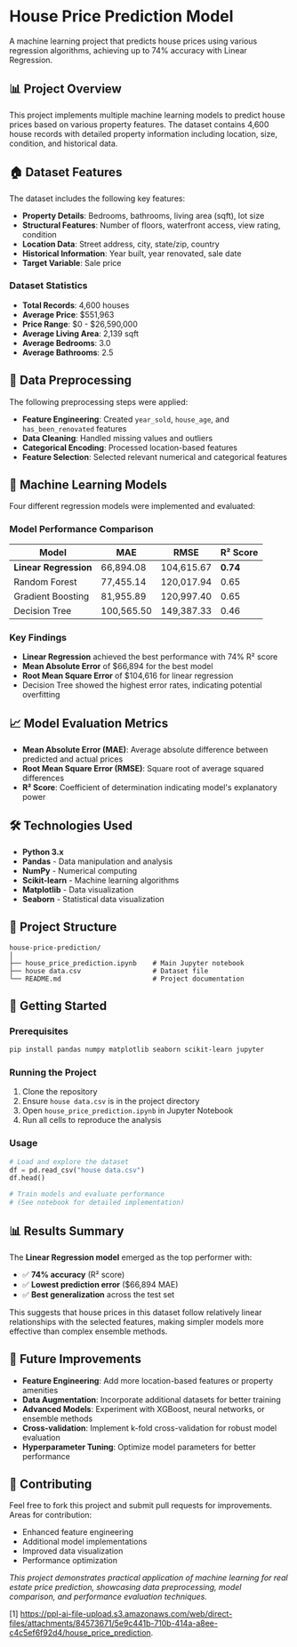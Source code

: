 # House Price Prediction Model

A machine learning project that predicts house prices using various regression algorithms, achieving up to 74% accuracy with Linear Regression.

## 📊 Project Overview

This project implements multiple machine learning models to predict house prices based on various property features. The dataset contains 4,600 house records with detailed property information including location, size, condition, and historical data.

## 🏠 Dataset Features

The dataset includes the following key features:
- **Property Details**: Bedrooms, bathrooms, living area (sqft), lot size
- **Structural Features**: Number of floors, waterfront access, view rating, condition
- **Location Data**: Street address, city, state/zip, country
- **Historical Information**: Year built, year renovated, sale date
- **Target Variable**: Sale price

### Dataset Statistics
- **Total Records**: 4,600 houses
- **Average Price**: $551,963
- **Price Range**: $0 - $26,590,000
- **Average Living Area**: 2,139 sqft
- **Average Bedrooms**: 3.0
- **Average Bathrooms**: 2.5

## 🔧 Data Preprocessing

The following preprocessing steps were applied:
- **Feature Engineering**: Created `year_sold`, `house_age`, and `has_been_renovated` features
- **Data Cleaning**: Handled missing values and outliers
- **Categorical Encoding**: Processed location-based features
- **Feature Selection**: Selected relevant numerical and categorical features

## 🤖 Machine Learning Models

Four different regression models were implemented and evaluated:

### Model Performance Comparison

| Model | MAE | RMSE | R² Score |
|-------|-----|------|----------|
| **Linear Regression** | 66,894.08 | 104,615.67 | **0.74** |
| Random Forest | 77,455.14 | 120,017.94 | 0.65 |
| Gradient Boosting | 81,955.89 | 120,997.40 | 0.65 |
| Decision Tree | 100,565.50 | 149,387.33 | 0.46 |

### Key Findings
- **Linear Regression** achieved the best performance with 74% R² score
- **Mean Absolute Error** of $66,894 for the best model
- **Root Mean Square Error** of $104,616 for linear regression
- Decision Tree showed the highest error rates, indicating potential overfitting

## 📈 Model Evaluation Metrics

- **Mean Absolute Error (MAE)**: Average absolute difference between predicted and actual prices
- **Root Mean Square Error (RMSE)**: Square root of average squared differences
- **R² Score**: Coefficient of determination indicating model's explanatory power

## 🛠️ Technologies Used

- **Python 3.x**
- **Pandas** - Data manipulation and analysis
- **NumPy** - Numerical computing
- **Scikit-learn** - Machine learning algorithms
- **Matplotlib** - Data visualization
- **Seaborn** - Statistical data visualization

## 📁 Project Structure

```
house-price-prediction/
│
├── house_price_prediction.ipynb    # Main Jupyter notebook
├── house data.csv                  # Dataset file                       
└── README.md                       # Project documentation
```

## 🚀 Getting Started

### Prerequisites
```bash
pip install pandas numpy matplotlib seaborn scikit-learn jupyter
```

### Running the Project
1. Clone the repository
2. Ensure `house data.csv` is in the project directory
3. Open `house_price_prediction.ipynb` in Jupyter Notebook
4. Run all cells to reproduce the analysis

### Usage
```python
# Load and explore the dataset
df = pd.read_csv("house data.csv")
df.head()

# Train models and evaluate performance
# (See notebook for detailed implementation)
```

## 📊 Results Summary

The **Linear Regression model** emerged as the top performer with:
- ✅ **74% accuracy** (R² score)
- ✅ **Lowest prediction error** ($66,894 MAE)
- ✅ **Best generalization** across the test set

This suggests that house prices in this dataset follow relatively linear relationships with the selected features, making simpler models more effective than complex ensemble methods.

## 🔮 Future Improvements

- **Feature Engineering**: Add more location-based features or property amenities
- **Data Augmentation**: Incorporate additional datasets for better training
- **Advanced Models**: Experiment with XGBoost, neural networks, or ensemble methods
- **Cross-validation**: Implement k-fold cross-validation for robust model evaluation
- **Hyperparameter Tuning**: Optimize model parameters for better performance

## 🤝 Contributing

Feel free to fork this project and submit pull requests for improvements. Areas for contribution:
- Enhanced feature engineering
- Additional model implementations
- Improved data visualization
- Performance optimization
 
*This project demonstrates practical application of machine learning for real estate price prediction, showcasing data preprocessing, model comparison, and performance evaluation techniques.*

[1] https://ppl-ai-file-upload.s3.amazonaws.com/web/direct-files/attachments/84573671/5e9c441b-710b-414a-a8ee-c4c5ef6f92d4/house_price_prediction.
